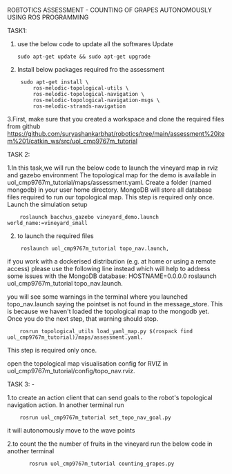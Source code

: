 ROBTOTICS ASSESSMENT - COUNTING OF GRAPES AUTONOMOUSLY USING ROS PROGRAMMING

  TASK1:
1.  use the below code to update all the softwares
Update
    
    
    
        sudo apt-get update && sudo apt-get upgrade
    


2. Install below packages required fro the assessment
 

    
        sudo apt-get install \ 
            ros-melodic-topological-utils \
            ros-melodic-topological-navigation \
            ros-melodic-topological-navigation-msgs \
            ros-melodic-strands-navigation
        
        

3.First, make sure that you created a workspace and clone the required files from github https://github.com/suryashankarbhat/robotics/tree/main/assessment%20item%201/catkin_ws/src/uol_cmp9767m_tutorial

TASK 2:

1.In this task,we will run the below code to launch the vineyard map in rviz and gazebo environment
The topological map for the demo is available in uol_cmp9767m_tutorial/maps/assessment.yaml. 
 Create a folder (named mongodb) in your user home directory. MongoDB will store all database files required to run our topological map. This step is required only once.
    Launch the simulation setup

        roslaunch bacchus_gazebo vineyard_demo.launch world_name:=vineyard_small
        
2. to launch the required files 


        roslaunch uol_cmp9767m_tutorial topo_nav.launch, 

if you work with a dockerised distribution (e.g. at home or using a remote access) please use the following line instead which will help to address      some issues with the MongoDB database: HOSTNAME=0.0.0.0 roslaunch uol_cmp9767m_tutorial topo_nav.launch.
        
you will see some warnings in the terminal where you launched topo_nav.launch saying the pointset is not found in the message_store. This is because we haven't loaded the topological map to the mongodb yet. Once you do the next step, that warning should stop.


        rosrun topological_utils load_yaml_map.py $(rospack find uol_cmp9767m_tutorial)/maps/assessment.yaml.
 
 
 This step is required only once.
       
 open the topological map visualisation config for RVIZ in uol_cmp9767m_tutorial/config/topo_nav.rviz.
    

TASK 3: - 

1.to create an action client that can send goals to the robot's topological navigation action.
  In another terminal run 
  
  
        rosrun uol_cmp9767m_tutorial set_topo_nav_goal.py 
   
   it will autonomously move to the wave points

2.to count the the number of fruits in the vineyard run the below code in another terminal 


           rosrun uol_cmp9767m_tutorial counting_grapes.py

      

